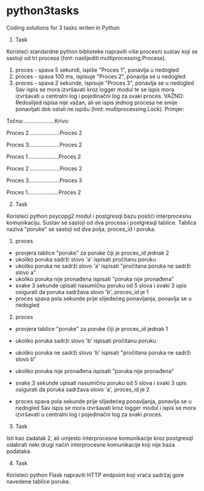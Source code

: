 # python3tasks
Coding solutions for 3 tasks writen in Python

1. Task

Koristeći standardne python biblioteke napraviti više procesni sustav koji se sastoji od tri procesa (hint: naslijediti multiprocessing.Process).
1. proces - spava 5 sekundi, ispiše &quot;Proces 1&quot;, ponavlja u nedogled
2. proces - spava 100 ms, ispisuje &quot;Proces 2&quot;, ponavlja se u nedogled
3. proces - spava 2 sekunde, ispisuje &quot;Proces 3&quot;, ponavlja se u nedogled
Sav ispis se mora izvršavati kroz logger modul te se ispis mora izvršavati u centralni log i pojedinačni log za svaki proces.
VAŽNO: Redoslijed ispisa nije važan, ali se ispis jednog procesa ne smije ponavljati dok ostali ne ispišu (hint: multiprocessing.Lock). Primjer:

Točno:....................Krivo:

Proces 2....................Proces 2

Proces 3....................Proces 2

Proces 1....................Proces 2

Proces 2....................Proces 2

Proces 3....................Proces 3

Proces 1....................Proces 2


2. Task

Koristeći python psycopg2 modul i postgresql bazu postići interprocesnu komunikaciju.
Sustav se sastoji od dva procesa i postgresql tablice. Tablica naziva "poruke" se sastoji od dva polja, proces_id i poruka.
1. proces
- provjera tablice &quot;poruke&quot; za poruke čiji je proces_id jednak 2
- ukoliko poruka sadrži slovo &#39;a&#39; ispisati pročitanu poruku
- ukoliko poruka ne sadrži slovo &#39;a&#39; ispisati &quot;pročitana poruka ne sadrži slovo a&quot;
- ukoliko poruka nije pronađena ispisati &quot;poruka nije pronađena&quot;
- svake 3 sekunde upisati nasumičnu poruku od 5 slova i svaki 3 upis osigurati da poruka sadržava slovo &#39;b&#39;, proces_id je 1
- proces spava pola sekunde prije slijedećeg ponavljanja, ponavlja se u nedogled
2. proces
- provjera tablice &quot;poruke&quot; za poruke čiji je proces_id jednak 1
- ukoliko poruka sadrži slovo &#39;b&#39; ispisati pročitanu poruku
- ukoliko poruka ne sadrži slovo &#39;b&#39; ispisati &quot;pročitana poruka ne sadrži slovo b&quot;
- ukoliko poruka nije pronađena ispisati &quot;poruka nije pronađena&quot;
- svake 3 sekunde upisati nasumičnu poruku od 5 slova i svaki 3 upis osigurati da poruka sadržava slovo &#39;a&#39;, proces_id je 2

- proces spava pola sekunde prije slijedećeg ponavljanja, ponavlja se u nedogled
Sav ispis se mora izvršavati kroz logger modul i ispis se mora izvršavati u centralni log i pojedinačni log za svaki proces.


3. Task

Isti kao zadatak 2, ali umjesto interprocesne komunikacije kroz postgresql odabrati neki
drugi način interprocesne komunikacije koji nije baza podataka.


4. Task

Koristeći python Flask napraviti HTTP endpoint koji vraća sadržaj gore navedene tablice poruke.
